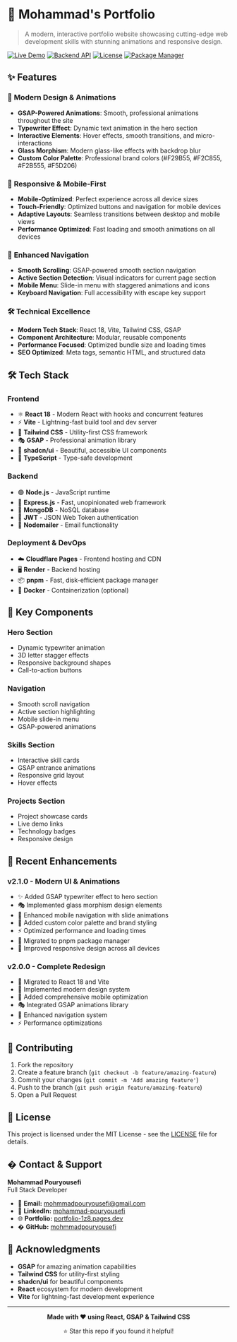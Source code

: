 # 🚀 Mohammad's Portfolio

> A modern, interactive portfolio website showcasing cutting-edge web development skills with stunning animations and responsive design.

[![Live Demo](https://img.shields.io/badge/Live%20Demo-Visit%20Site-blue?style=for-the-badge)](https://portfolio-1z8.pages.dev/)
[![Backend API](https://img.shields.io/badge/API-Live-green?style=for-the-badge)](https://portfolio-jwp8.onrender.com)
[![License](https://img.shields.io/badge/License-MIT-green.svg?style=for-the-badge)](LICENSE)
[![Package Manager](https://img.shields.io/badge/Package%20Manager-pnpm-orange?style=for-the-badge)](https://pnpm.io/)

## ✨ Features

### 🎨 **Modern Design & Animations**

- **GSAP-Powered Animations**: Smooth, professional animations throughout the site
- **Typewriter Effect**: Dynamic text animation in the hero section
- **Interactive Elements**: Hover effects, smooth transitions, and micro-interactions
- **Glass Morphism**: Modern glass-like effects with backdrop blur
- **Custom Color Palette**: Professional brand colors (#F29B55, #F2C855, #F2B555, #F5D206)

### 📱 **Responsive & Mobile-First**

- **Mobile-Optimized**: Perfect experience across all device sizes
- **Touch-Friendly**: Optimized buttons and navigation for mobile devices
- **Adaptive Layouts**: Seamless transitions between desktop and mobile views
- **Performance Optimized**: Fast loading and smooth animations on all devices

### 🧭 **Enhanced Navigation**

- **Smooth Scrolling**: GSAP-powered smooth section navigation
- **Active Section Detection**: Visual indicators for current page section
- **Mobile Menu**: Slide-in menu with staggered animations and icons
- **Keyboard Navigation**: Full accessibility with escape key support

### 🛠️ **Technical Excellence**

- **Modern Tech Stack**: React 18, Vite, Tailwind CSS, GSAP
- **Component Architecture**: Modular, reusable components
- **Performance Focused**: Optimized bundle size and loading times
- **SEO Optimized**: Meta tags, semantic HTML, and structured data

## 🛠️ Tech Stack

### **Frontend**

- ⚛️ **React 18** - Modern React with hooks and concurrent features
- ⚡ **Vite** - Lightning-fast build tool and dev server
- 🎨 **Tailwind CSS** - Utility-first CSS framework
- 🎭 **GSAP** - Professional animation library
- 🎯 **shadcn/ui** - Beautiful, accessible UI components
- 🔧 **TypeScript** - Type-safe development

### **Backend**

- 🟢 **Node.js** - JavaScript runtime
- 🚀 **Express.js** - Fast, unopinionated web framework
- 🍃 **MongoDB** - NoSQL database
- 🔐 **JWT** - JSON Web Token authentication
- 📧 **Nodemailer** - Email functionality

### **Deployment & DevOps**

- ☁️ **Cloudflare Pages** - Frontend hosting and CDN
- 🖥️ **Render** - Backend hosting
- 📦 **pnpm** - Fast, disk-efficient package manager
- 🐳 **Docker** - Containerization (optional)

## 🎨 Key Components

### **Hero Section**

- Dynamic typewriter animation
- 3D letter stagger effects
- Responsive background shapes
- Call-to-action buttons

### **Navigation**

- Smooth scroll navigation
- Active section highlighting
- Mobile slide-in menu
- GSAP-powered animations

### **Skills Section**

- Interactive skill cards
- GSAP entrance animations
- Responsive grid layout
- Hover effects

### **Projects Section**

- Project showcase cards
- Live demo links
- Technology badges
- Responsive design

## 🌟 Recent Enhancements

### **v2.1.0 - Modern UI & Animations**

- ✨ Added GSAP typewriter effect to hero section
- 🎭 Implemented glass morphism design elements
- 📱 Enhanced mobile navigation with slide animations
- 🎨 Added custom color palette and brand styling
- ⚡ Optimized performance and loading times
- 🔧 Migrated to pnpm package manager
- 📐 Improved responsive design across all devices

### **v2.0.0 - Complete Redesign**

- 🚀 Migrated to React 18 and Vite
- 🎨 Implemented modern design system
- 📱 Added comprehensive mobile optimization
- 🎭 Integrated GSAP animations library
- 🧭 Enhanced navigation system
- ⚡ Performance optimizations

## 🤝 Contributing

1. Fork the repository
2. Create a feature branch (`git checkout -b feature/amazing-feature`)
3. Commit your changes (`git commit -m 'Add amazing feature'`)
4. Push to the branch (`git push origin feature/amazing-feature`)
5. Open a Pull Request

## 📝 License

This project is licensed under the MIT License - see the [LICENSE](LICENSE) file for details.

## � Contact & Support

**Mohammad Pouryousefi**  
Full Stack Developer

- 📧 **Email:** mohmmadpouryousefi@gmail.com
- 💼 **LinkedIn:** [mohammad-pouryousefi](https://www.linkedin.com/in/mohammad-pouryousefi-18382b354/)
- 🌐 **Portfolio:** [portfolio-1z8.pages.dev](https://portfolio-1z8.pages.dev/)
- � **GitHub:** [mohmmadpouryousefi](https://github.com/mohmmadpouryousefi)

## 🙏 Acknowledgments

- **GSAP** for amazing animation capabilities
- **Tailwind CSS** for utility-first styling
- **shadcn/ui** for beautiful components
- **React** ecosystem for modern development
- **Vite** for lightning-fast development experience

---

<div align="center">

**Made with ❤️ using React, GSAP & Tailwind CSS**

⭐ Star this repo if you found it helpful!

</div>
